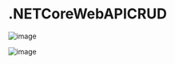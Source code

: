 # .NETCoreWebAPICRUD

![image](https://user-images.githubusercontent.com/12700182/199718969-3a1fbe89-d776-4e74-a42a-e7e586399b66.png)

![image](https://user-images.githubusercontent.com/12700182/199718842-92cb0fe3-805d-4d16-a2f0-fefed92dc121.png)
